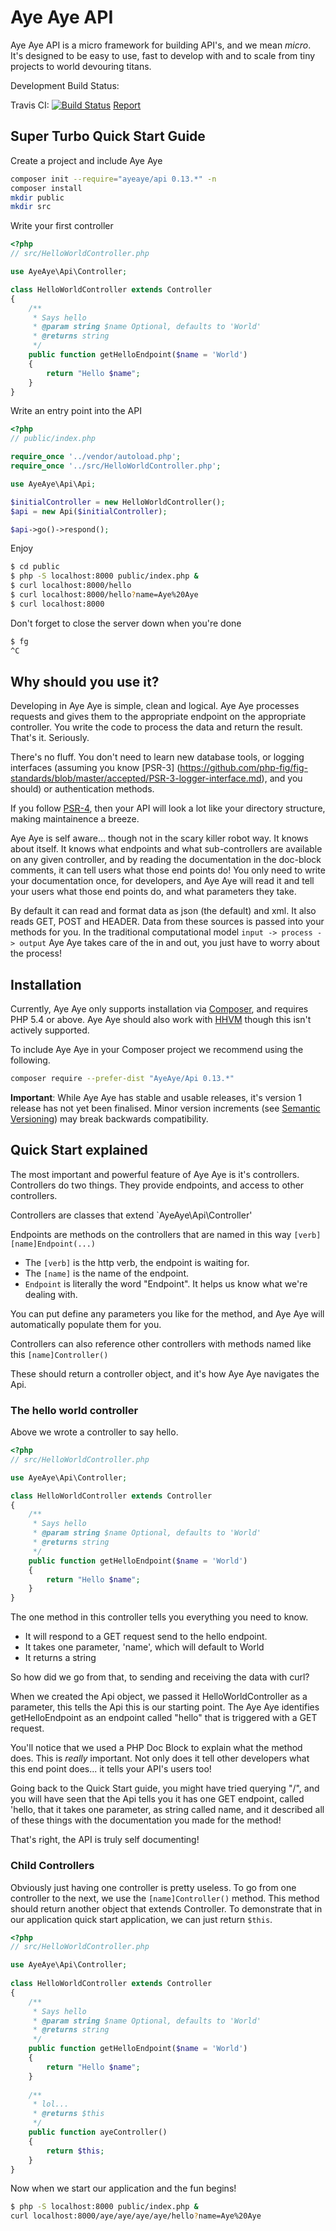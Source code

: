 # Aye Aye API

Aye Aye API is a micro framework for building API's, and we mean _micro_. It's designed to be easy to use, fast to
develop with and to scale from tiny projects to world devouring titans.

Development Build Status:

Travis CI: [![Build Status](https://travis-ci.org/AyeAyeApi/Api.svg?branch=master)](https://travis-ci.org/AyeAyeApi/Api)
[Report](https://travis-ci.org/AyeAyeApi/Api)

## Super Turbo Quick Start Guide

Create a project and include Aye Aye

```bash
composer init --require="ayeaye/api 0.13.*" -n
composer install
mkdir public
mkdir src
```

Write your first controller

```php
<?php
// src/HelloWorldController.php

use AyeAye\Api\Controller;

class HelloWorldController extends Controller
{
    /**
     * Says hello
     * @param string $name Optional, defaults to 'World'
     * @returns string
     */
    public function getHelloEndpoint($name = 'World')
    {
        return "Hello $name";
    }
}
```

Write an entry point into the API

```php
<?php
// public/index.php

require_once '../vendor/autoload.php';
require_once '../src/HelloWorldController.php';

use AyeAye\Api\Api;

$initialController = new HelloWorldController();
$api = new Api($initialController);

$api->go()->respond();
```

Enjoy

```bash
$ cd public
$ php -S localhost:8000 public/index.php &
$ curl localhost:8000/hello
$ curl localhost:8000/hello?name=Aye%20Aye
$ curl localhost:8000
```

Don't forget to close the server down when you're done

```bash
$ fg
^C
```

## Why should you use it?

Developing in Aye Aye is simple, clean and logical. Aye Aye processes requests and gives them to the appropriate
endpoint on the appropriate controller. You write the code to process the data and return the result. That's it.
Seriously.

There's no fluff. You don't need to learn new database tools, or logging interfaces (assuming you know [PSR-3]
(https://github.com/php-fig/fig-standards/blob/master/accepted/PSR-3-logger-interface.md), and you should) or
authentication methods.

If you follow [PSR-4](https://github.com/php-fig/fig-standards/blob/master/accepted/PSR-4-autoloader.md), then
your API will look a lot like your directory structure, making maintainence a breeze.

Aye Aye is self aware... though not in the scary killer robot way. It knows about itself. It knows what endpoints
and what sub-controllers are available on any given controller, and by reading the documentation in the doc-block
comments, it can tell users what those end points do! You only need to write your documentation once, for developers,
and Aye Aye will read it and tell your users what those end points do, and what parameters they take.

By default it can read and format data as json (the default) and xml. It also reads GET, POST and HEADER. Data from
these sources is passed into your methods for you. In the traditional computational model `input -> process -> output`
Aye Aye takes care of the in and out, you just have to worry about the process!

## Installation

Currently, Aye Aye only supports installation via [Composer](https://github.com/composer/composer), and requires PHP 5.4
or above. Aye Aye should also work with [HHVM](https://github.com/facebook/hhvm) though this isn't actively supported.

To include Aye Aye in your Composer project we recommend using the following.

```bash
composer require --prefer-dist "AyeAye/Api 0.13.*"
```

__Important__: While Aye Aye has stable and usable releases, it's version 1 release has not yet been finalised. Minor
version increments (see [Semantic Versioning](http://semver.org)) may break backwards compatibility.

## Quick Start explained

The most important and powerful feature of Aye Aye is it's controllers. Controllers do two things. They provide
endpoints, and access to other controllers.

Controllers are classes that extend `AyeAye\Api\Controller'

Endpoints are methods on the controllers that are named in this way `[verb][name]Endpoint(...)`

- The `[verb]` is the http verb, the endpoint is waiting for.
- The `[name]` is the name of the endpoint.
- `Endpoint` is literally the word "Endpoint". It helps us know what we're dealing with.

You can put define any parameters you like for the method, and Aye Aye will automatically populate them for you.

Controllers can also reference other controllers with methods named like this `[name]Controller()`

These should return a controller object, and it's how Aye Aye navigates the Api.

### The hello world controller

Above we wrote a controller to say hello.

```php
<?php
// src/HelloWorldController.php

use AyeAye\Api\Controller;

class HelloWorldController extends Controller
{
    /**
     * Says hello
     * @param string $name Optional, defaults to 'World'
     * @returns string
     */
    public function getHelloEndpoint($name = 'World')
    {
        return "Hello $name";
    }
}
```

The one method in this controller tells you everything you need to know.
 * It will respond to a GET request send to the hello endpoint. 
 * It takes one parameter, 'name', which will default to World
 * It returns a string
 
So how did we go from that, to sending and receiving the data with curl?

When we created the Api object, we passed it HelloWorldController as a parameter, this tells the Api this is our
starting point. The Aye Aye identifies getHelloEndpoint as an endpoint called "hello" that is triggered with a GET
request.

You'll notice that we used a PHP Doc Block to explain what the method does. This is _really_ important. Not only does
it tell other developers what this end point does... it tells your API's users too!

Going back to the Quick Start guide, you might have tried querying "/", and you will have seen that the Api tells you
it has one GET endpoint, called 'hello, that it takes one parameter, as string called name, and it described all
of these things with the documentation you made for the method!

That's right, the API is truly self documenting!

### Child Controllers

Obviously just having one controller is pretty useless. To go from one controller to the next, we use the 
`[name]Controller()` method. This method should return another object that extends Controller. To demonstrate that in
our application quick start application, we can just return `$this`.
 
```php
<?php
// src/HelloWorldController.php

use AyeAye\Api\Controller;
 
class HelloWorldController extends Controller
{
    /**
     * Says hello
     * @param string $name Optional, defaults to 'World'
     * @returns string
     */
    public function getHelloEndpoint($name = 'World')
    {
        return "Hello $name";
    }
    
    /**
     * lol...
     * @returns $this
     */
    public function ayeController()
    {
        return $this;
    }
}
```
 
Now when we start our application and the fun begins!

```bash
$ php -S localhost:8000 public/index.php &
curl localhost:8000/aye/aye/aye/aye/hello?name=Aye%20Aye
```